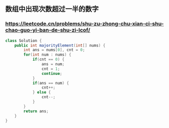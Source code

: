 ## 数组中出现次数超过一半的数字
### https://leetcode.cn/problems/shu-zu-zhong-chu-xian-ci-shu-chao-guo-yi-ban-de-shu-zi-lcof/
```java
class Solution {
    public int majorityElement(int[] nums) {
        int ans = nums[0], cnt = 0;
        for(int num : nums) {
            if(cnt == 0) {
                ans = num;
                cnt = 1;
                continue;
            }
            if(ans == num) {
                cnt++;
            } else {
                cnt--;
            }
        }
        return ans;
    }
}
```
